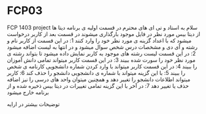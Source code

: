 # FCP03
FCP 1403 project
سلام به استاد و تی ای های محترم
در قسمت اولیه ی برنامه دیتا ها از دیتا بیس مورد نظر در فایل موجود بارگذاری میشوند
در قسمت بعد از کاربر درخواست میشود که با اعداد گزینه ی مورد نظر خود را وارد کنند
1: در این قسمت از کاربر نام و رشته و آی دی و مشخصات درس شخص سوال میشود و در انتها به لیست اضافه میشود
2: در این قسمت لیست رشته های موجود به کاربر نمایش داده میشود تا بتواند رشته ی مورد نظر خود را سورت شده ببیند
3: در این قسمت کاربر میتواند تمامی دانش آموزان را ببیند
4: در این قسمت کاربر میتواند با وارد کردن شماره دانشجویی کارنامه ی شخص را ببیند
5: با این گزینه میتواند با شماره ی دانشجویی دانشجو را حذف کند
6: کاربر میتواند اطلاعات دانشجو را تغییر دهد و همچنین میتوان واحد های درسی را نیز اضافه حذف یا تغییر دهد
7: در آخر با این گزینه تمامی تغییرات در دیتا بیس ذخیره شده و از برنامه خارج میشود

توضیحات بیشتر در ارايه